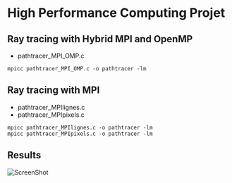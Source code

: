 # High Performance Computing Projet

## Ray tracing with Hybrid MPI and OpenMP
* pathtracer_MPI_OMP.c
```
mpicc pathtracer_MPI_OMP.c -o pathtracer -lm
```

## Ray tracing with MPI
* pathtracer_MPIlignes.c
* pathtracer_MPIpixels.c
```
mpicc pathtracer_MPIlignes.c -o pathtracer -lm
mpicc pathtracer_MPIpixels.c -o pathtracer -lm
```

## Results

![ScreenShot](https://raw.github.com/liuvince/polytech-hpc-project/blob/master/image.ppm)
